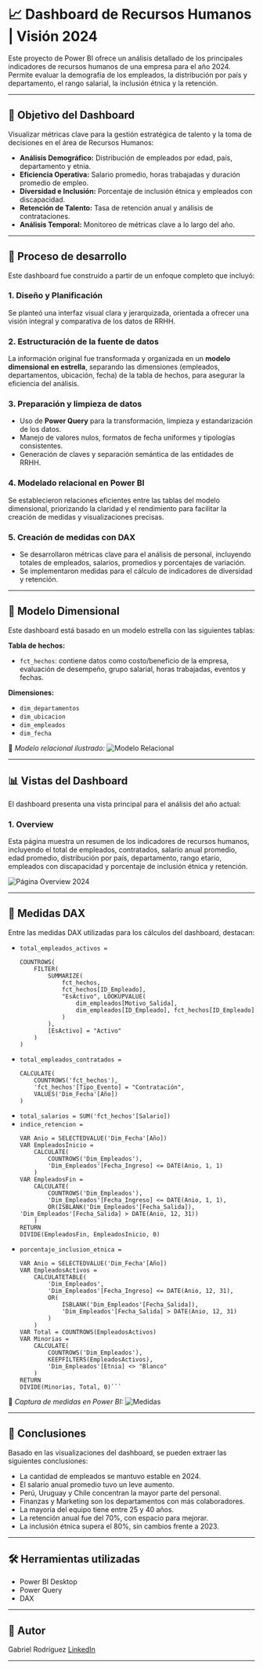 # 📈 Dashboard de Recursos Humanos | Visión 2024

Este proyecto de Power BI ofrece un análisis detallado de los principales indicadores de recursos humanos de una empresa para el año 2024. Permite evaluar la demografía de los empleados, la distribución por país y departamento, el rango salarial, la inclusión étnica y la retención.

---

## 🎯 Objetivo del Dashboard

Visualizar métricas clave para la gestión estratégica de talento y la toma de decisiones en el área de Recursos Humanos:

- **Análisis Demográfico:** Distribución de empleados por edad, país, departamento y etnia.
- **Eficiencia Operativa:** Salario promedio, horas trabajadas y duración promedio de empleo.
- **Diversidad e Inclusión:** Porcentaje de inclusión étnica y empleados con discapacidad.
- **Retención de Talento:** Tasa de retención anual y análisis de contrataciones.
- **Análisis Temporal:** Monitoreo de métricas clave a lo largo del año.

---

## 🧪 Proceso de desarrollo

Este dashboard fue construido a partir de un enfoque completo que incluyó:

### 1. Diseño y Planificación
Se planteó una interfaz visual clara y jerarquizada, orientada a ofrecer una visión integral y comparativa de los datos de RRHH.

### 2. Estructuración de la fuente de datos
La información original fue transformada y organizada en un **modelo dimensional en estrella**, separando las dimensiones (empleados, departamentos, ubicación, fecha) de la tabla de hechos, para asegurar la eficiencia del análisis.

### 3. Preparación y limpieza de datos
- Uso de **Power Query** para la transformación, limpieza y estandarización de los datos.
- Manejo de valores nulos, formatos de fecha uniformes y tipologías consistentes.
- Generación de claves y separación semántica de las entidades de RRHH.

### 4. Modelado relacional en Power BI
Se establecieron relaciones eficientes entre las tablas del modelo dimensional, priorizando la claridad y el rendimiento para facilitar la creación de medidas y visualizaciones precisas.

### 5. Creación de medidas con DAX
- Se desarrollaron métricas clave para el análisis de personal, incluyendo totales de empleados, salarios, promedios y porcentajes de variación.
- Se implementaron medidas para el cálculo de indicadores de diversidad y retención.

---

## 🧱 Modelo Dimensional

Este dashboard está basado en un modelo estrella con las siguientes tablas:

**Tabla de hechos:**
- `fct_hechos`: contiene datos como costo/beneficio de la empresa, evaluación de desempeño, grupo salarial, horas trabajadas, eventos y fechas.

**Dimensiones:**
- `dim_departamentos`
- `dim_ubicacion`
- `dim_empleados`
- `dim_fecha`

📌 *Modelo relacional ilustrado:*
![Modelo Relacional](./paginas/modelado.png)

---

## 📊 Vistas del Dashboard

El dashboard presenta una vista principal para el análisis del año actual:

### 1. Overview 
Esta página muestra un resumen de los indicadores de recursos humanos, incluyendo el total de empleados, contratados, salario anual promedio, edad promedio, distribución por país, departamento, rango etario, empleados con discapacidad y porcentaje de inclusión étnica y retención.

![Página Overview 2024](./paginas//01.overview.png)

---

## 🧠 Medidas DAX

Entre las medidas DAX utilizadas para los cálculos del dashboard, destacan:

-   `total_empleados_activos =`
    ```dax
    COUNTROWS(
        FILTER(
            SUMMARIZE(
                fct_hechos,
                fct_hechos[ID_Empleado],
                "EsActivo", LOOKUPVALUE(
                    dim_empleados[Motivo_Salida],
                    dim_empleados[ID_Empleado], fct_hechos[ID_Empleado]
                )
            ),
            [EsActivo] = "Activo"
        )
    )
    ```
-   `total_empleados_contratados =`
    ```dax
    CALCULATE(
        COUNTROWS('fct_hechos'),
        'fct_hechos'[Tipo_Evento] = "Contratación",
        VALUES('Dim_Fecha'[Año])
    )
    ```
-   `total_salarios = SUM('fct_hechos'[Salario])`
-   `indice_retencion =`
    ```dax
    VAR Anio = SELECTEDVALUE('Dim_Fecha'[Año])
    VAR EmpleadosInicio =
        CALCULATE(
            COUNTROWS('Dim_Empleados'),
            'Dim_Empleados'[Fecha_Ingreso] <= DATE(Anio, 1, 1)
        )
    VAR EmpleadosFin =
        CALCULATE(
            COUNTROWS('Dim_Empleados'),
            'Dim_Empleados'[Fecha_Ingreso] <= DATE(Anio, 1, 1),
            OR(ISBLANK('Dim_Empleados'[Fecha_Salida]), 'Dim_Empleados'[Fecha_Salida] > DATE(Anio, 12, 31))
        )
    RETURN
    DIVIDE(EmpleadosFin, EmpleadosInicio, 0)
    ```
-   `porcentaje_inclusion_etnica =`
    ```dax
    VAR Anio = SELECTEDVALUE('Dim_Fecha'[Año])
    VAR EmpleadosActivos =
        CALCULATETABLE(
            'Dim_Empleados',
            'Dim_Empleados'[Fecha_Ingreso] <= DATE(Anio, 12, 31),
            OR(
                ISBLANK('Dim_Empleados'[Fecha_Salida]),
                'Dim_Empleados'[Fecha_Salida] > DATE(Anio, 12, 31)
            )
        )
    VAR Total = COUNTROWS(EmpleadosActivos)
    VAR Minorias =
        CALCULATE(
            COUNTROWS('Dim_Empleados'),
            KEEPFILTERS(EmpleadosActivos),
            'Dim_Empleados'[Etnia] <> "Blanco"
        )
    RETURN
    DIVIDE(Minorias, Total, 0)```

📌 *Captura de medidas en Power BI:*
![Medidas](./paginas//medidas.png)

---

## 🧩 Conclusiones

Basado en las visualizaciones del dashboard, se pueden extraer las siguientes conclusiones:

- La cantidad de empleados se mantuvo estable en 2024.
- El salario anual promedio tuvo un leve aumento.
- Perú, Uruguay y Chile concentran la mayor parte del personal.
- Finanzas y Marketing son los departamentos con más colaboradores.
- La mayoría del equipo tiene entre 25 y 40 años.
- La retención anual fue del 70%, con espacio para mejorar.
- La inclusión étnica supera el 80%, sin cambios frente a 2023.

---

## 🛠️ Herramientas utilizadas

- Power BI Desktop
- Power Query
- DAX

---

## 👤 Autor

Gabriel Rodríguez
[LinkedIn](https://www.linkedin.com/in/gabriel-rodr%C3%ADguez-4b4a6216b/)

---
